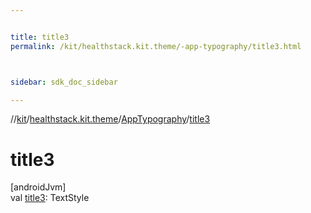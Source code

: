 ```yaml
---


title: title3
permalink: /kit/healthstack.kit.theme/-app-typography/title3.html



sidebar: sdk_doc_sidebar

---
```



//[kit](/kit.html)/[healthstack.kit.theme](../index.html)/[AppTypography](index.html)/[title3](title3.html)



# title3



[androidJvm]\
val [title3](title3.html): TextStyle






